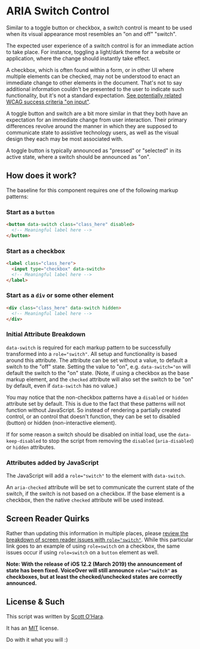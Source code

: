 # ARIA Switch Control
Similar to a toggle button or checkbox, a switch control is meant to be used when its visual appearance most resembles an "on and off" "switch".  

The expected user experience of a switch control is for an immediate action to take place. For instance, toggling a light/dark theme for a website or application, where the change should instantly take effect. 

A checkbox, which is often found within a form, or in other UI where multiple elements can be checked, may not be understood to enact an immediate change to other elements in the document. That's not to say additional information couldn't be presented to the user to indicate such functionality, but it's not a standard expectation.  [See potentially related WCAG success criteria "on input"](https://www.w3.org/TR/UNDERSTANDING-WCAG20/consistent-behavior-unpredictable-change.html).

A toggle button and switch are a bit more similar in that they both have an expectation for an immediate change from user interaction. Their primary differences revolve around the manner in which they are supposed to communicate state to assistive technology users, as well as the visual design they each may be most associated with.

A toggle button is typically announced as "pressed" or "selected" in its active state, where a switch should be announced as "on".  


## How does it work?
The baseline for this component requires one of the following markup patterns:

### Start as a `button`
```html
<button data-switch class="class_here" disabled>
  <!-- Meaningful label here -->
</button>
```

### Start as a checkbox
```html
<label class="class_here">
  <input type="checkbox" data-switch>
  <!-- Meaningful label here -->
</label>
```

### Start as a `div` or some other element
```html
<div class="class_here" data-switch hidden>
  <!-- Meaningful label here -->
</div>
```

### Initial Attribute Breakdown
`data-switch` is required for each markup pattern to be successfully transformed into a `role="switch"`. All setup and functionality is based around this attribute.  The attribute can be set without a value, to default a switch to the "off" state.  Setting the value to "on", e.g. `data-switch="on` will default the switch to the "on" state. (Note, if using a checkbox as the base markup element, and the `checked` attribute will also set the switch to be "on" by default, even if `data-switch` has no value.)

You may notice that the non-checkbox patterns have a `disabled` or `hidden` attribute set by default.  This is due to the fact that these patterns will not function without JavaScript. So instead of rendering a partially created control, or an control that doesn't function, they can be set to disabled (button) or hidden (non-interactive element).

If for some reason a switch should be disabled on initial load, use the `data-keep-disabled` to stop the script from removing the `disabled` (`aria-disabled`) or `hidden` attributes.

### Attributes added by JavaScript
The JavaScript will add a `role="switch"` to the element with `data-switch`.  

An `aria-checked` attribute will be set to communicate the current state of the switch, if the switch is not based on a checkbox. If the base element is a checkbox, then the native `checked` attribute will be used instead.


## Screen Reader Quirks
Rather than updating this information in multiple places, please [review the breakdown of screen reader issues with `role="switch"`](https://scottaohara.github.io/a11y_styled_form_controls/src/checkbox--switch/#affects_on_sr).  While this particular link goes to an example of using `role=switch` on a checkbox, the same issues occur if using `role=switch` on a `button` element as well.

**Note: With the release of iOS 12.2 (March 2019) the announcement of state has been fixed. VoiceOver will still announce `role="switch"` as checkboxes, but at least the checked/unchecked states are correctly announced.**

## License & Such
This script was written by [Scott O'Hara](https://twitter.com/scottohara).

It has an [MIT](https://github.com/scottaohara/aria-switch-button/blob/master/LICENSE) license.

Do with it what you will :)
